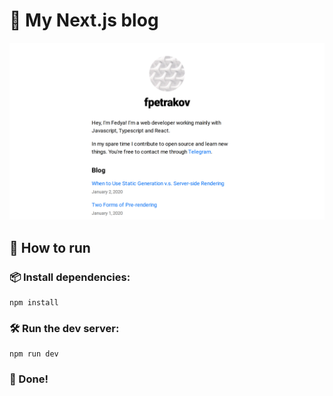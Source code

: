 # 📝 My Next.js blog
![Screenshot](gh_images/screenshot.png)

## 🚀 How to run

### 📦 Install dependencies:
```console
npm install
```

### 🛠 Run the dev server:
```console
npm run dev
```

### 🎉 Done!
